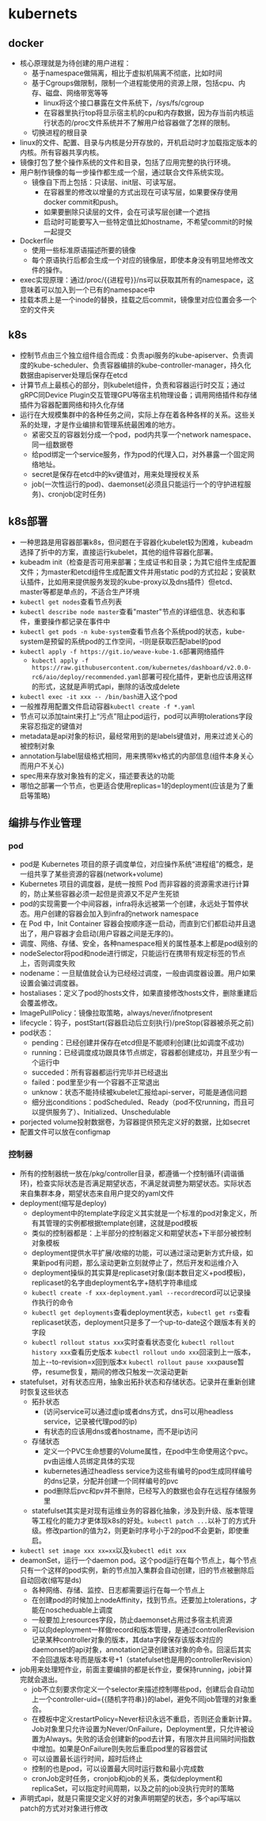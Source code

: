 # kubernets

## docker

- 核心原理就是为待创建的用户进程：
  - 基于namespace做隔离，相比于虚拟机隔离不彻底，比如时间
  - 基于Cgroups做限制，限制一个进程能使用的资源上限，包括cpu、内存、磁盘、网络带宽等等
    - linux将这个接口暴露在文件系统下，/sys/fs/cgroup
    - 在容器里执行top将显示宿主机的cpu和内存数据，因为存当前内核运行状态的/proc文件系统并不了解用户给容器做了怎样的限制。
  - 切换进程的根目录
- linux的文件、配置、目录与内核是分开存放的，开机启动时才加载指定版本的内核。所有容器共享内核。
- 镜像打包了整个操作系统的文件和目录，包括了应用完整的执行环境。
- 用户制作镜像的每一步操作都生成一个层，通过联合文件系统实现。
  - 镜像自下而上包括：只读层、init层、可读写层。
    - 在容器里的修改以增量的方式出现在可读写层，如果要保存使用docker commit和push。
    - 如果要删除只读层的文件，会在可读写层创建一个遮挡
    - 启动时可能要写入一些特定值比如hostname，不希望commit的时候一起提交
- Dockerfile
  - 使用一些标准原语描述所要的镜像
  - 每个原语执行后都会生成一个对应的镜像层，即使本身没有明显地修改文件的操作。
- exec实现原理：通过/proc/{{进程号}}/ns可以获取其所有的namespace，这意味着可以加入到一个已有的namespace中
- 挂载本质上是一个inode的替换，挂载之后commit，镜像里对应位置会多一个空的文件夹

## k8s

- 控制节点由三个独立组件组合而成：负责api服务的kube-apiserver、负责调度的kube-scheduler、负责容器编排的kube-controller-manager，持久化数据由apiserver处理后保存在etcd
- 计算节点上最核心的部分，则kubelet组件，负责和容器运行时交互；通过gRPC同Device Plugin交互管理GPU等宿主机物理设备；调用网络插件和存储插件为容器配置网络和持久化存储
- 运行在大规模集群中的各种任务之间，实际上存在着各种各样的关系。这些关系的处理，才是作业编排和管理系统最困难的地方。
  - 紧密交互的容器划分成一个pod，pod内共享一个network namespace、同一组数据卷
  - 给pod绑定一个service服务，作为pod的代理入口，对外暴露一个固定网络地址。
  - secret是保存在etcd中的kv键值对，用来处理授权关系
  - job(一次性运行的pod)、daemonset(必须且只能运行一个的守护进程服务)、cronjob(定时任务)

## k8s部署

- 一种思路是用容器部署k8s，但问题在于容器化kubelet较为困难，kubeadm选择了折中的方案，直接运行kubelet，其他的组件容器化部署。
- kubeadm init（检查是否可用来部署；生成证书和目录；为其它组件生成配置文件；为master和etcd组件生成配置文件并用static pod的方式拉起；安装默认插件，比如用来提供服务发现的kube-proxy以及dns插件）但etcd、master等都是单点的，不适合生产环境
- `kubectl get nodes`查看节点列表
- `kubectl describe node master`查看"master"节点的详细信息、状态和事件，重要操作都记录在事件中
- `kubectl get pods -n kube-system`查看节点各个系统pod的状态，kube-system是预留的系统pod的工作空间，-l则是获取匹配label的pod
- `kubectl apply -f https://git.io/weave-kube-1.6`部署网络插件
  - `kubectl apply -f https://raw.githubusercontent.com/kubernetes/dashboard/v2.0.0-rc6/aio/deploy/recommended.yaml`部署可视化插件，更新也应该用这样的形式，这就是声明式api，删除的话改成delete
- `kubectl exec -it xxx -- /bin/bash`进入这个pod
- 一般推荐用配置文件启动容器`kubectl create -f *.yaml`
- 节点可以添加taint来打上“污点”阻止pod运行，pod可以声明tolerations字段来容忍指定的键值对
- metadata是api对象的标识，最经常用到的是labels键值对，用来过滤关心的被控制对象
- annotation与label层级格式相同，用来携带kv格式的内部信息(组件本身关心而用户不关心)
- spec用来存放对象独有的定义，描述要表达的功能
- 哪怕之部署一个节点，也更适合使用replicas=1的deployment(应该是为了重启等策略)

## 编排与作业管理

### pod

- pod是 Kubernetes 项目的原子调度单位，对应操作系统“进程组”的概念，是一组共享了某些资源的容器(network+volume)
- Kubernetes 项目的调度器，是统一按照 Pod 而非容器的资源需求进行计算的，防止某些容器必须一起但是资源又不足产生死锁
- pod的实现需要一个中间容器，infra将永远被第一个创建，永远处于暂停状态。用户创建的容器会加入到infra的network namespace
- 在 Pod 中，Init Container 容器会按顺序逐一启动，而直到它们都启动并且退出了，用户容器才会启动(用户容器之间是无序的)。
- 调度、网络、存储、安全，各种namespace相关的属性基本上都是pod级别的
- nodeSelector将pod和node进行绑定，只能运行在携带有规定标签的节点上，否则调度失败
- nodename：一旦赋值就会认为已经经过调度，一般由调度器设置。用户如果设置会骗过调度器。
- hostaliases：定义了pod的hosts文件，如果直接修改hosts文件，删除重建后会覆盖修改。
- ImagePullPolicy：镜像拉取策略，always/never/ifnotpresent
- lifecycle：钩子，postStart(容器启动后立刻执行)/preStop(容器被杀死之前)
- pod状态：
  - pending：已经创建并保存在etcd但是不能顺利创建(比如调度不成功)
  - running：已经调度成功跟具体节点绑定，容器都创建成功，并且至少有一个运行中
  - succeded：所有容器都运行完毕并已经退出
  - failed：pod里至少有一个容器不正常退出
  - unknow：状态不能持续被kubelet汇报给api-server，可能是通信问题
  - 细分出conditions：podScheduled、Ready（pod不仅running，而且可以提供服务了）、Initialized、Unschedulable
- porjected volume投射数据卷，为容器提供预先定义好的数据，比如secret
- 配置文件可以放在configmap

### 控制器

- 所有的控制器统一放在/pkg/controller目录，都遵循一个控制循环(调谐循环)，检查实际状态是否满足期望状态，不满足就调整为期望状态。实际状态来自集群本身，期望状态来自用户提交的yaml文件
- deployment(缩写是deploy)
  - deployment中的template字段定义其实就是一个标准的pod对象定义，所有其管理的实例都根据template创建，这就是pod模板
  - 类似的控制器都是：上半部分的控制器定义和期望状态+下半部分被控制对象模板
  - deployment提供水平扩展/收缩的功能，可以通过滚动更新方式升级，如果新pod有问题，那么滚动更新立刻就停止了，然后开发和运维介入
  - deployment操纵的其实算是replicaset对象(副本数目定义+pod模板)，replicaset的名字由deployment名字+随机字符串组成
  - `kubectl create -f xxx-deployment.yaml --record`record可以记录操作执行的命令
  - `kubectl get deployments`查看deployment状态，`kubectl get rs`查看replicaset状态，deployment只是多了一个up-to-date这个跟版本有关的字段
  - `kubectl rollout status xxx`实时查看状态变化 `kubectl rollout history xxx`查看历史版本 `kubectl rollout undo xxx`回滚到上一版本，加上--to-revision=x回到版本x `kubectl rollout pause xxx`pause暂停，resume恢复，期间的修改只触发一次滚动更新
- statefulset，对有状态应用，抽象出拓扑状态和存储状态。记录并在重新创建时恢复这些状态
  - 拓扑状态
    - (访问service可以通过虚ip或者dns方式，dns可以用headless service，记录被代理pod的ip)
    - 有状态的应该用dns或者hostname，而不是ip访问
  - 存储状态
    - 定义一个PVC生命想要的Volume属性，在pod中生命使用这个pvc。pv由运维人员绑定具体的实现
    - kubernetes通过headless service为这些有编号的pod生成同样编号的dns记录，分配并创建一个同样编号的pvc
    - pod删除后pvc和pv并不删除，已经写入的数据也会存在远程存储服务里
  - statefulset其实是对现有运维业务的容器化抽象，涉及到升级、版本管理等工程化的能力才更体现k8s的好处。`kubectl patch ...`以补丁的方式升级。修改partion的值为2，则更新时序号小于2的pod不会更新，即使重启。
- `kubectl set image xxx xx=xx`以及`kubectl edit xxx`
- deamonSet，运行一个daemon pod。这个pod运行在每个节点上，每个节点只有一个这样的pod实例，新的节点加入集群会自动创建，旧的节点被删除后自动回收(缩写是ds)
  - 各种网络、存储、监控、日志都需要运行在每一个节点上
  - 在创建pod的时候加上nodeAffinity，找到节点。还要加上tolerations，才能在noscheduable上调度
  - 一般要加上resources字段，防止daemonset占用过多宿主机资源
  - 可以向deployment一样做record和版本管理，是通过controllerRevision记录某种controller对象的版本，其data字段保存该版本对应的daemonset的api对象，annotation记录创建该对象的命令。回滚后其实不会回退版本号而是版本号+1（statefulset也是用的controllerRevision）
- job用来处理短作业，前面主要编排的都是长作业，要保持running，job计算完就会退出。
  - job不立刻要求你定义一个selector来描述控制哪些pod，创建后会自动加上一个controller-uid={{随机字符串}}的label，避免不同job管理的对象重合。
  - 在模板中定义restartPolicy=Never标识永远不重启，否则还会重新计算。Job对象里只允许设置为Never/OnFailure，Deployment里，只允许被设置为Always。失败的话会创建新的pod去计算，有限次并且间隔时间指数中增加。如果是OnFailure则失败后重启pod里的容器尝试
  - 可以设置最长运行时间，超时后终止
  - 控制的也是pod，可以设置最大同时运行数和最小完成数
  - cronJob定时任务，cronjob和job的关系，类似deployment和replicaSet，可以指定时间周期，以及之前的job没执行完时的策略
- 声明式api，就是只需提交定义好的对象声明期望的状态，多个api写端以patch的方式对对象进行修改
